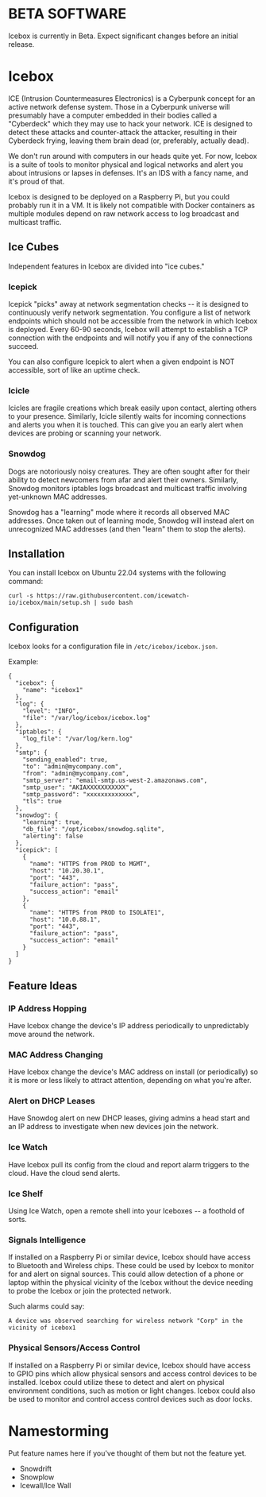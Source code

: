 # BETA SOFTWARE
Icebox is currently in Beta. Expect significant changes before an initial release.

# Icebox
ICE (Intrusion Countermeasures Electronics) is a Cyberpunk concept for an active network defense system. Those in a Cyberpunk universe will presumably have a computer embedded in their bodies called a "Cyberdeck" which they may use to hack your network. ICE is designed to detect these attacks and counter-attack the attacker, resulting in their Cyberdeck frying, leaving them brain dead (or, preferably, actually dead).

We don't run around with computers in our heads quite yet. For now, Icebox is a suite of tools to monitor physical and logical networks and alert you about intrusions or lapses in defenses. It's an IDS with a fancy name, and it's proud of that.

Icebox is designed to be deployed on a Raspberry Pi, but you could probably run it in a VM. It is likely not compatible with Docker containers as multiple modules depend on raw network access to log broadcast and multicast traffic.

## Ice Cubes
Independent features in Icebox are divided into "ice cubes."

### Icepick
Icepick "picks" away at network segmentation checks -- it is designed to continuously verify network segmentation. You configure a list of network endpoints which should not be accessible from the network in which Icebox is deployed. Every 60-90 seconds, Icebox will attempt to establish a TCP connection with the endpoints and will notify you if any of the connections succeed.

You can also configure Icepick to alert when a given endpoint is NOT accessible, sort of like an uptime check.

### Icicle
Icicles are fragile creations which break easily upon contact, alerting others to your presence. Similarly, Icicle silently waits for incoming connections and alerts you when it is touched. This can give you an early alert when devices are probing or scanning your network.

### Snowdog
Dogs are notoriously noisy creatures. They are often sought after for their ability to detect newcomers from afar and alert their owners. Similarly, Snowdog monitors iptables logs broadcast and multicast traffic involving yet-unknown MAC addresses.

Snowdog has a "learning" mode where it records all observed MAC addresses. Once taken out of learning mode, Snowdog will instead alert on unrecognized MAC addresses (and then "learn" them to stop the alerts).

## Installation
You can install Icebox on Ubuntu 22.04 systems with the following command:
```
curl -s https://raw.githubusercontent.com/icewatch-io/icebox/main/setup.sh | sudo bash
```

## Configuration
Icebox looks for a configuration file in `/etc/icebox/icebox.json`.

Example:
```
{
  "icebox": {
    "name": "icebox1"
  },
  "log": {
    "level": "INFO",
    "file": "/var/log/icebox/icebox.log"
  },
  "iptables": {
    "log_file": "/var/log/kern.log"
  },
  "smtp": {
    "sending_enabled": true,
    "to": "admin@mycompany.com",
    "from": "admin@mycompany.com",
    "smtp_server": "email-smtp.us-west-2.amazonaws.com",
    "smtp_user": "AKIAXXXXXXXXXXX",
    "smtp_password": "xxxxxxxxxxxxx",
    "tls": true
  },
  "snowdog": {
    "learning": true,
    "db_file": "/opt/icebox/snowdog.sqlite",
    "alerting": false
  },
  "icepick": [
    {
      "name": "HTTPS from PROD to MGMT",
      "host": "10.20.30.1",
      "port": "443",
      "failure_action": "pass",
      "success_action": "email"
    },
    {
      "name": "HTTPS from PROD to ISOLATE1",
      "host": "10.0.88.1",
      "port": "443",
      "failure_action": "pass",
      "success_action": "email"
    }
  ]
}
```

## Feature Ideas

### IP Address Hopping
Have Icebox change the device's IP address periodically to unpredictably move around the network.

### MAC Address Changing
Have Icebox change the device's MAC address on install (or periodically) so it is more or less likely to attract attention, depending on what you're after.

### Alert on DHCP Leases
Have Snowdog alert on new DHCP leases, giving admins a head start and an IP address to investigate when new devices join the network.

### Ice Watch
Have Icebox pull its config from the cloud and report alarm triggers to the cloud. Have the cloud send alerts.

### Ice Shelf
Using Ice Watch, open a remote shell into your Iceboxes -- a foothold of sorts.

### Signals Intelligence
If installed on a Raspberry Pi or similar device, Icebox should have access to Bluetooth and Wireless chips. These could be used by Icebox to monitor for and alert on signal sources. This could allow detection of a phone or laptop within the physical vicinity of the Icebox without the device needing to probe the Icebox or join the protected network.

Such alarms could say:

`A device was observed searching for wireless network "Corp" in the vicinity of icebox1`

### Physical Sensors/Access Control
If installed on a Raspberry Pi or similar device, Icebox should have access to GPIO pins which allow physical sensors and access control devices to be installed. Icebox could utilize these to detect and alert on physical environment conditions, such as motion or light changes. Icebox could also be used to monitor and control access control devices such as door locks.

# Namestorming

Put feature names here if you've thought of them but not the feature yet.

- Snowdrift
- Snowplow
- Icewall/Ice Wall

